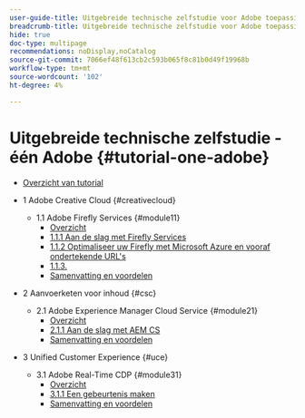 ```yaml
---
user-guide-title: Uitgebreide technische zelfstudie voor Adobe toepassingen, van Creative Cloud tot Experience Cloud
breadcrumb-title: Uitgebreide technische zelfstudie voor Adobe toepassingen, van Creative Cloud tot Experience Cloud
hide: true
doc-type: multipage
recommendations: noDisplay,noCatalog
source-git-commit: 7066ef48f613cb2c593b065f8c81b0d49f19968b
workflow-type: tm+mt
source-wordcount: '102'
ht-degree: 4%

---
```



# Uitgebreide technische zelfstudie - één Adobe {#tutorial-one-adobe}

+ [Overzicht van tutorial](/help/tutorial-one-adobe/overview.md)

+ 1 Adobe Creative Cloud {#creativecloud}
   + 1.1 Adobe Firefly Services {#module11}
      + [Overzicht](/help/tutorial-one-adobe/modules/creative-cloud/module1.1/firefly-services.md)
      + [1.1.1 Aan de slag met Firefly Services](/help/tutorial-one-adobe/modules/creative-cloud/module1.1/ex1.md)
      + [1.1.2 Optimaliseer uw Firefly met Microsoft Azure en vooraf ondertekende URL&#39;s](/help/tutorial-one-adobe/modules/creative-cloud/module1.1/ex2.md)
      + [1.1.3.](/help/tutorial-one-adobe/modules/creative-cloud/module1.1/ex3.md)
      + [Samenvatting en voordelen](/help/tutorial-one-adobe/modules/creative-cloud/module1.1/summary.md)

+ 2 Aanvoerketen voor inhoud {#csc}
   + 2.1 Adobe Experience Manager Cloud Service {#module21}
      + [Overzicht](/help/tutorial-one-adobe/modules/csc/module2.1/aemcs.md)
      + [2.1.1 Aan de slag met AEM CS](/help/tutorial-one-adobe/modules/csc/module2.1/ex1.md)
      + [Samenvatting en voordelen](/help/tutorial-one-adobe/modules/csc/module2.1/summary.md)

+ 3 Unified Customer Experience {#uce}
   + 3.1 Adobe Real-Time CDP {#module31}
      + [Overzicht](/help/tutorial-one-adobe/modules/uce/module3.1/rtcdp.md)
      + [3.1.1 Een gebeurtenis maken](/help/tutorial-one-adobe/modules/uce/module3.1/ex1.md)
      + [Samenvatting en voordelen](/help/tutorial-one-adobe/modules/uce/module3.1/summary.md)

